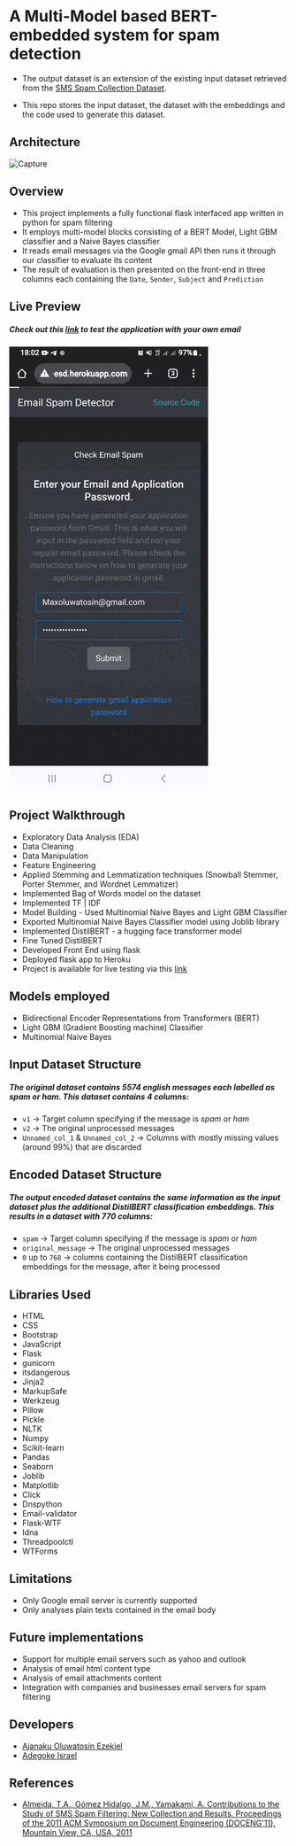 
# A Multi-Model based BERT-embedded system for spam detection

* The output dataset is an extension of the existing input dataset retrieved from the [SMS Spam Collection Dataset](https://www.kaggle.com/uciml/sms-spam-collection-dataset).

* This repo stores the input dataset, the dataset with the embeddings and the code used to generate this dataset.

## Architecture
![Capture](https://user-images.githubusercontent.com/47308654/206814161-0e9e918f-ee51-4cf1-9b80-87bfe33e92da.PNG)

## Overview
* This project implements a fully functional flask interfaced app written in python for spam filtering
* It employs multi-model blocks consisting of a BERT Model, Light GBM classifier and a Naive Bayes classifier 
* It reads email messages via the Google gmail API then runs it through our classifier to evaluate its content
* The result of evaluation is then presented on the front-end in three columns each containing the `Date`, `Sender`, `Subject` and `Prediction`

## Live Preview
##### Check out this [link](https://halogen-esd.herokuapp.com) to test the application with your own email
![](https://github.com/Simileholluwa/halogen-esd/blob/main/email_spam/live_preview.gif)

## Project Walkthrough
* Exploratory Data Analysis (EDA)
* Data Cleaning
* Data Manipulation
* Feature Engineering
* Applied Stemming and Lemmatization techniques (Snowball Stemmer, Porter Stemmer, and Wordnet Lemmatizer)
* Implemented Bag of Words model on the dataset
* Implemented TF | IDF 
* Model Building - Used Multinomial Naive Bayes and Light GBM Classifier
* Exported Multinomial Naive Bayes Classifier model using Joblib library
* Implemented DistilBERT - a hugging face transformer model
* Fine Tuned DistilBERT
* Developed Front End using flask
* Deployed flask app to Heroku
* Project is available for live testing via this [link](https://halogen-esd.herokuapp.com)

## Models employed
* Bidirectional Encoder Representations from Transformers (BERT)
* Light GBM (Gradient Boosting machine) Classifier
* Multinomial Naive Bayes

## Input Dataset Structure
##### The original dataset contains 5574 english messages each labelled as *spam* or *ham*. This dataset contains 4 columns:

* `v1` -> Target column specifying if the message is *spam* or *ham*
* `v2` -> The original unprocessed messages
* `Unnamed_col_1` & `Unnamed_col_2` -> Columns with mostly missing values (around 99%) that are discarded

## Encoded Dataset Structure

##### The output encoded dataset contains the same information as the input dataset plus the additional DistilBERT classification embeddings. This results in a dataset with 770 columns:

* `spam` -> Target column specifying if the message is *spam* or *ham*
* `original_message` -> The original unprocessed messages
* `0` up to `768` -> columns containing the DistilBERT classification embeddings for the message, after it being processed

## Libraries Used
* HTML
* CSS
* Bootstrap
* JavaScript
* Flask
* gunicorn
* itsdangerous
* Jinja2
* MarkupSafe
* Werkzeug
* Pillow
* Pickle
* NLTK
* Numpy
* Scikit-learn
* Pandas
* Seaborn
* Joblib
* Matplotlib
* Click
* Dnspython
* Email-validator
* Flask-WTF
* Idna
* Threadpoolctl
* WTForms

## Limitations
* Only Google email server is currently supported
* Only analyses plain texts contained in the email body

## Future implementations
* Support for multiple email servers such as yahoo and outlook
* Analysis of email html content type
* Analysis of email attachments content
* Integration with companies and businesses email servers for spam filtering

## Developers
* [Ajanaku Oluwatosin Ezekiel](https://github.com/simileholluwa)
* [Adegoke Israel](https://github.com/adegokeisrael)

## References
* [Almeida, T.A., Gómez Hidalgo, J.M., Yamakami, A. Contributions to the Study of SMS Spam Filtering: New Collection and Results.  Proceedings of the 2011 ACM Symposium on Document Engineering (DOCENG'11), Mountain View, CA, USA, 2011](https://dl.acm.org/doi/abs/10.1145/2034691.2034742)
